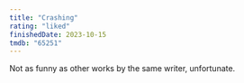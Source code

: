 ```yaml
---
title: "Crashing"
rating: "liked"
finishedDate: 2023-10-15
tmdb: "65251"
---
```


Not as funny as other works by the same writer, unfortunate.